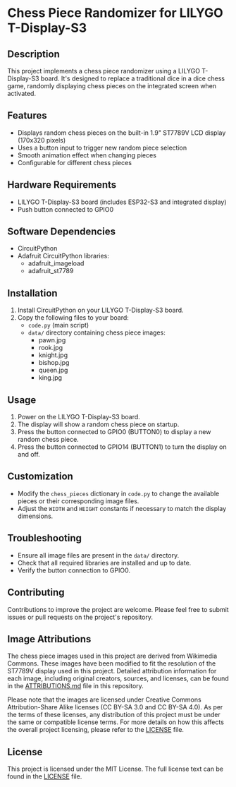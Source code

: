 # Chess Piece Randomizer for LILYGO T-Display-S3

## Description

This project implements a chess piece randomizer using a LILYGO T-Display-S3 board. It's designed to replace a traditional dice in a dice chess game, randomly displaying chess pieces on the integrated screen when activated.

## Features

- Displays random chess pieces on the built-in 1.9" ST7789V LCD display (170x320 pixels)
- Uses a button input to trigger new random piece selection
- Smooth animation effect when changing pieces
- Configurable for different chess pieces

## Hardware Requirements

- LILYGO T-Display-S3 board (includes ESP32-S3 and integrated display)
- Push button connected to GPIO0

## Software Dependencies

- CircuitPython
- Adafruit CircuitPython libraries:
  - adafruit_imageload
  - adafruit_st7789

## Installation

1. Install CircuitPython on your LILYGO T-Display-S3 board.
2. Copy the following files to your board:
   - `code.py` (main script)
   - `data/` directory containing chess piece images:
     - pawn.jpg
     - rook.jpg
     - knight.jpg
     - bishop.jpg
     - queen.jpg
     - king.jpg

## Usage

1. Power on the LILYGO T-Display-S3 board.
2. The display will show a random chess piece on startup.
3. Press the button connected to GPIO0 (BUTTON0) to display a new random chess piece.
4. Press the button connected to GPIO14 (BUTTON1) to turn the display on and off.

## Customization

- Modify the `chess_pieces` dictionary in `code.py` to change the available pieces or their corresponding image files.
- Adjust the `WIDTH` and `HEIGHT` constants if necessary to match the display dimensions.

## Troubleshooting

- Ensure all image files are present in the `data/` directory.
- Check that all required libraries are installed and up to date.
- Verify the button connection to GPIO0.

## Contributing

Contributions to improve the project are welcome. Please feel free to submit issues or pull requests on the project's repository.

## Image Attributions

The chess piece images used in this project are derived from Wikimedia Commons. These images have been modified to fit the resolution of the ST7789V display used in this project. Detailed attribution information for each image, including original creators, sources, and licenses, can be found in the [ATTRIBUTIONS.md](./ATTRIBUTIONS.md) file in this repository.

Please note that the images are licensed under Creative Commons Attribution-Share Alike licenses (CC BY-SA 3.0 and CC BY-SA 4.0). As per the terms of these licenses, any distribution of this project must be under the same or compatible license terms. For more details on how this affects the overall project licensing, please refer to the [LICENSE](./LICENSE) file.

## License

This project is licensed under the MIT License. The full license text can be found in the [LICENSE](./LICENSE) file.

